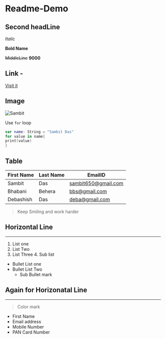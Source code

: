 # Readme-Demo
## Second headLine

_Italic_

**Bold Name**

~~MiddleLine~~ **9000**

## Link -
 [Visit it](https://google.com "For Deatils")

## Image
![Sambit](https://firebasestorage.googleapis.com/v0/b/videostreaming-33685.appspot.com/o/sam.jpeg?alt=media&token=5b09450c-1cbc-47f3-8520-22abcb17f72a "My Image")

Use `for` loop

```Swift
var name: String = "Sambit Das"
for value in name{
print(value)
}
```
## Table

|First Name |Last Name |EmailID |
|--- |--- |---- |
|Sambit |Das |sambit650@gmail.com |
|Bhabani |Behera |bbs@gmail.com |
|Debashish |Das |deba@gmail.com |

> Keep Smiling and work harder

## Horizontal Line
---

1. List one
2. List Two
3. List Three
   4. Sub list


- Bullet List one 
- Bullet List Two
   - Sub Bullet mark
   
## Again for Horizonatal Line

***

>Color mark

* First Name
* Email address
* Mobile Number
* PAN Card Number

